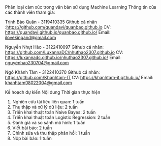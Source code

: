 Phân loại cảm xúc trong văn bản sử dụng Machine Learning 
Thông tin của các thành viên tham gia: 

Trịnh Bảo Quân - 3119410335 
Github cá nhân :https://github.com/quandavi/quanbao.github.io 
CV: https://quandavi.github.io/quanbao.github.io/ 
Email: ilovekingand@gmail.com

Nguyễn Nhựt Hào - 3122410097
Github cá nhân: https://github.com/LuxannaDC/nhuthao2307.github.io
CV: https://luxannadc.github.io/nhuthao2307.github.io/
Email: nguyenhao230704@gmail.com

Ngô Khánh Tâm - 3122410370
Github cá nhân: https://github.com/Khanhtam-IT
CV: https://khanhtam-it.github.io/
Email: khanhtam08022004@gmail.com

Kế hoạch dự kiến
Nội dung	                                          Thời gian thực hiện
1. Nghiên cứu tài liệu liên quan:	                              1 tuần
2. Thu thập và xử lý dữ liệu:	                                  2 tuần
3. Triển khai thuật toán Naive Bayes:  	                        2 tuần
4. Triển khai thuật toán Logistic Regression:                  	2 tuần
5. Đánh giá và so sánh mô hình:	                                1 tuần
6. Viết bài báo:	                                              2 tuần
7. Chỉnh sửa và thu thập phản hồi:	                            1 tuần
8. Nộp bài báo:	                                                1 tuần


